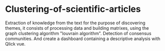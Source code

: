 # Clustering-of-scientific-articles
Extraction of knowledge from the text for the purpose of discovering themes, it consists of processing data and building matrixes, using the graph clustering algorithm "louvrain algorithm". Detection of consensus communities. And create a dashboard containing a descriptive analysis with Qlick vue.
